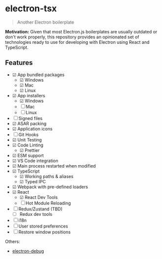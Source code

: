 # electron-tsx

> Another Electron boilerplate

**Motivation:**
Given that most Electron.js boilerplates are usually outdated or don't work properly, this repository provides an opinionated set of technologies ready to use for developing with Electron using React and TypeScript.

## Features

- ☑ App bundled packages
  - ☑ Windows
  - ☑ Mac
  - ☑ Linux
- ☑ App installers
  - ☑ Windows
  - ☐ Mac
  - ☐ Linux
- ☐ Signed files
- ☑ ASAR packing
- ☑ Application icons
- ☐ Git Hooks
- ☑ Unit Testing
- ☑ Code Linting
  - ☑ Prettier
- ☑ ESM support
- ☑ VS Code integration
- ☑ Main process restarted when modified
- ☑ TypeScript
  - ☑ Working paths & aliases
  - ☑ Typed IPC
- ☑ Webpack with pre-defined loaders
- ☑ React
  - ☑ React Dev Tools
  - ☐ Hot Module Reloading
- ☐ Redux/Zustand (TBD)
  - ☐ Redux dev tools
- ☐ i18n
- ☐ User stored preferences
- ☐ Restore window positions

Others:

- [electron-debug](https://github.com/sindresorhus/electron-debug)
